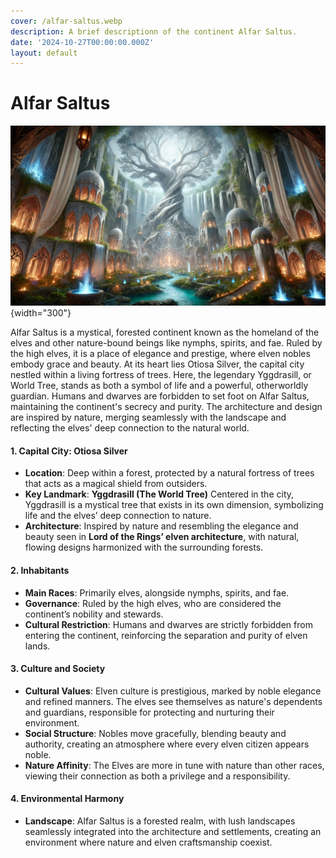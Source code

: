 ```yaml
---
cover: /alfar-saltus.webp
description: A brief descriptionn of the continent Alfar Saltus.
date: '2024-10-27T00:00:00.000Z'
layout: default
---
```


# Alfar Saltus

![Otiosa Silver](/alfar-saltus.webp){width="300"}

Alfar Saltus is a mystical, forested continent known as the homeland of the elves and other nature-bound beings like nymphs, spirits, and fae. Ruled by the high elves, it is a place of elegance and prestige, where elven nobles embody grace and beauty. At its heart lies Otiosa Silver, the capital city nestled within a living fortress of trees. Here, the legendary Yggdrasill, or World Tree, stands as both a symbol of life and a powerful, otherworldly guardian. Humans and dwarves are forbidden to set foot on Alfar Saltus, maintaining the continent's secrecy and purity. The architecture and design are inspired by nature, merging seamlessly with the landscape and reflecting the elves' deep connection to the natural world.

#### **1. Capital City: Otiosa Silver**

- **Location**: Deep within a forest, protected by a natural fortress of trees that acts as a magical shield from outsiders.
- **Key Landmark**: **Yggdrasill (The World Tree)** Centered in the city, Yggdrasill is a mystical tree that exists in its own dimension, symbolizing life and the elves’ deep connection to nature.
- **Architecture**: Inspired by nature and resembling the elegance and beauty seen in **Lord of the Rings’ elven architecture**, with natural, flowing designs harmonized with the surrounding forests.

#### **2. Inhabitants**

- **Main Races**: Primarily elves, alongside nymphs, spirits, and fae.
- **Governance**: Ruled by the high elves, who are considered the continent’s nobility and stewards.
- **Cultural Restriction**: Humans and dwarves are strictly forbidden from entering the continent, reinforcing the separation and purity of elven lands.

#### **3. Culture and Society**

- **Cultural Values**: Elven culture is prestigious, marked by noble elegance and refined manners. The elves see themselves as nature's dependents and guardians, responsible for protecting and nurturing their environment.
- **Social Structure**: Nobles move gracefully, blending beauty and authority, creating an atmosphere where every elven citizen appears noble.
- **Nature Affinity**: The Elves are more in tune with nature than other races, viewing their connection as both a privilege and a responsibility.

#### **4. Environmental Harmony**

- **Landscape**: Alfar Saltus is a forested realm, with lush landscapes seamlessly integrated into the architecture and settlements, creating an environment where nature and elven craftsmanship coexist.
